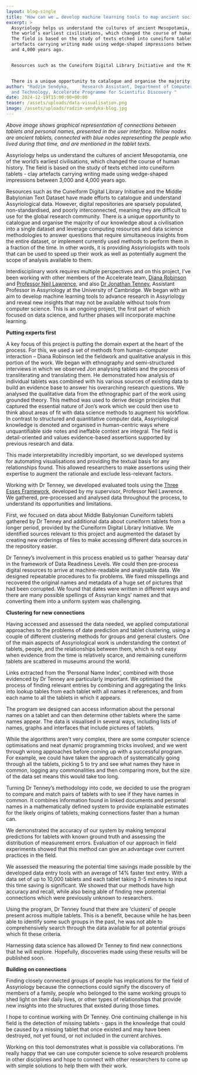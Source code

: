```yaml
---
layout: blog-single
title: "How can we … develop machine learning tools to map ancient social networks?  "
excerpt: >
  Assyriology helps us understand the cultures of ancient Mesopotamia, one of
  the world’s earliest civilisations, which changed the course of human history.
  The field is based on the study of texts etched into cuneiform tablets - clay
  artefacts carrying writing made using wedge-shaped impressions between 3,000
  and 4,000 years ago. 


  Resources such as the Cuneiform Digital Library Initiative and the Middle Babylonian Text Dataset have made efforts to catalogue and understand Assyriological data. However, digital repositories are sparsely populated, non-standardised, and poorly interconnected, meaning they are difficult to use for the global research community.


  There is a unique opportunity to catalogue and organise the majority of our knowledge about a civilisation into a single dataset and leverage computing resources and data science methodologies to answer questions that require simultaneous insights from the entire dataset, or implement currently used methods to perform them in a fraction of the time. In other words, it is providing Assyriologists with tools that can be used to speed up their work as well as potentially augment the scope of analysis available to them.
author: "Radzim Sendyka,     Research Assistant, Department of Computer Science
  and Technology, Accelerate Programme for Scientific Discovery "
date: 2024-12-19T15:00:00+00:00
teaser: /assets/uploads/data-visualisation.png
image: /assets/uploads/radzim-sendyka-blog.jpg
---
```

*A﻿bove image shows graphical representation of connections between tablets and personal names, presented in the user interface. Yellow nodes are ancient tablets, connected with blue nodes representing the people who lived during that time, and are mentioned in the tablet texts.*

Assyriology helps us understand the cultures of ancient Mesopotamia, one of the world’s earliest civilisations, which changed the course of human history. The field is based on the study of texts etched into cuneiform tablets - clay artefacts carrying writing made using wedge-shaped impressions between 3,000 and 4,000 years ago. 

Resources such as the Cuneiform Digital Library Initiative and the Middle Babylonian Text Dataset have made efforts to catalogue and understand Assyriological data. However, digital repositories are sparsely populated, non-standardised, and poorly interconnected, meaning they are difficult to use for the global research community.
There is a unique opportunity to catalogue and organise the majority of our knowledge about a civilisation into a single dataset and leverage computing resources and data science methodologies to answer questions that require simultaneous insights from the entire dataset, or implement currently used methods to perform them in a fraction of the time. In other words, it is providing Assyriologists with tools that can be used to speed up their work as well as potentially augment the scope of analysis available to them.

Interdisciplinary work requires multiple perspectives and on this project, I’ve been working with other members of the Accelerate team, [Diana Robinson](https://science.ai.cam.ac.uk/team/diana-robinson) and [Professor Neil Lawrence](https://science.ai.cam.ac.uk/team/neil-d-lawrence), and also [Dr Jonathan Tenney](https://www.arch.cam.ac.uk/staff/dr-jonathan-tenney), Assistant Professor in Assyriology at the University of Cambridge. We began with an aim to develop machine learning tools to advance research in Assyriology and reveal new insights that may not be available without tools from computer science. This is an ongoing project, the first part of which focused on data science, and further phases will incorporate machine learning.

**Putting experts first**

A key focus of this project is putting the domain expert at the heart of the process. For this, we used a set of methods from human-computer interaction – Diana Robinson led the fieldwork and qualitative analysis in this portion of the work. We began with ethnography and semi-structured interviews in which we observed Jon analysing tablets and the process of transliterating and translating them. He demonstrated how analysis of individual tablets was combined with his various sources of existing data to build an evidence base to answer his overarching research questions. We analysed the qualitative data from the ethnographic part of the work using grounded theory. This method was used to derive design principles that captured the essential nature of Jon’s work which we could then use to think about areas of fit with data science methods to augment his workflow.
In contrast to structured and quantitative computer data, Assyriological knowledge is denoted and organised in human-centric ways where unquantifiable side notes and ineffable context are integral. The field is detail-oriented and values evidence-based assertions supported by previous research and data.

This made interpretability incredibly important, so we developed systems for automating visualisations and providing the textual basis for any relationships found. This allowed researchers to make assertions using their expertise to augment the rationale and exclude less-relevant factors.

Working with Dr Tenney, we developed evaluated tools using the [Three Esses Framework](https://inverseprobability.com/talks/notes/access-assess-address-a-pipeline-for-automated-data-science.html), developed by my supervisor, Professor Neil Lawrence.  We gathered, pre-processed and analysed data throughout the process, to understand its opportunities and limitations. 

First, we focused on data about Middle Babylonian Cuneiform tablets gathered by Dr Tenney and additional data about cuneiform tablets from a longer period, provided by the Cuneiform Digital Library Initiative. We identified sources relevant to this project and augmented the dataset by creating new orderings of files to make accessing different data sources in the repository easier.

Dr Tenney’s involvement in this process  enabled us to gather ‘hearsay data’ in the framework of Data Readiness Levels. We could then pre-process digital resources to arrive at machine-readable and analysable data. We designed repeatable procedures  to fix problems. We fixed misspellings and recovered the original names and metadata of a huge set of pictures that had been corrupted. We found that dates were written in different ways and there are many possible spellings of Assyrian kings’ names and that converting them into a uniform system was challenging.

**Clustering for new connections**

Having accessed and assessed the data needed, we applied computational approaches to the problems of date prediction and tablet clustering, using a couple of different clustering methods for groups and general clusters.
One of the main aspects of Assyriological work is understanding the context of tablets, people, and the relationships between them, which is not easy when evidence from the time is relatively scarce, and remaining cuneiform tablets are scattered in museums around the world. 

Links extracted from the ‘Personal Name Index’, combined with those evidenced by Dr Tenney are particularly important. We optimised the process of finding relevant entries by combining and aggregating the links into lookup tables from each tablet with all names it references, and from each name to all the tablets in which it appears.

The program we designed can access information about the personal names on a tablet and can then determine other tablets where the same names appear. The data is visualised in several ways, including lists of names, graphs and interfaces that include pictures of tablets.

While the algorithms aren't very complex, there are some computer science optimisations and neat dynamic programming tricks involved, and we went through wrong approaches before coming up with a successful program. For example, we could have taken the approach of systematically going through all the tablets, picking 5 to try and see what names they have in common, logging any commonalities and then comparing more, but the size of the data set means this would take too long.

Turning Dr Tenney’s methodology into code, we decided to use the program to compare and match pairs of tablets with to see if they have names in common. It combines information found in linked documents and personal names in a mathematically defined system to provide explainable estimates for the likely origins of tablets, making connections faster than a human can. 

We demonstrated the accuracy of our system by making temporal predictions for tablets with known ground truth and assessing the distribution of measurement errors. Evaluation of our approach in field experiments showed that this method can give an advantage over current practices in the field.

We assessed the measuring the potential time savings made possible by the developed data entry tools     with an average of 14% faster text entry. With a data set of up to 10,000 tablets and each tablet taking 3-5 minutes to input this time saving is significant. We showed that our methods have high accuracy and recall, while also being able of finding new potential connections which were previously unknown to researchers. 

Using the program, Dr Tenney found that there are ‘clusters’ of people present across multiple tablets. This is a benefit, because while he has been able to identify some such groups in the past, he was not able to comprehensively search through the data available for all potential groups which fit these criteria.

Harnessing data science has allowed Dr Tenney to find new connections that he will explore. Hopefully, discoveries made using these results will be published soon. 

**Building on connections**

Finding closely connected groups of people has implications for the field of Assyriology because the connections could signify the discovery of members of a family, people who belonged to the same working groups to shed light on their daily lives, or other types of relationships that provide new insights into the structures that existed during those times.

I hope to continue working with Dr Tenney. One continuing challenge in his field is the detection of missing tablets - gaps in the knowledge that could be caused by a missing tablet that once existed and may have been destroyed, not yet found, or not included in the current archives. 

Working on this tool demonstrates what is possible via collaborations. I’m really happy that we can use computer science to solve research problems in other disciplines and hope to connect with other researchers to come up with simple solutions to help them with their work.